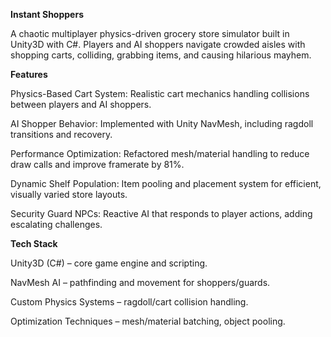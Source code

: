 **Instant Shoppers**

A chaotic multiplayer physics-driven grocery store simulator built in Unity3D with C#. Players and AI shoppers navigate crowded aisles with shopping carts, colliding, grabbing items, and causing hilarious mayhem.

**Features**

Physics-Based Cart System: Realistic cart mechanics handling collisions between players and AI shoppers.

AI Shopper Behavior: Implemented with Unity NavMesh, including ragdoll transitions and recovery.

Performance Optimization: Refactored mesh/material handling to reduce draw calls and improve framerate by 81%.

Dynamic Shelf Population: Item pooling and placement system for efficient, visually varied store layouts.

Security Guard NPCs: Reactive AI that responds to player actions, adding escalating challenges.

**Tech Stack**

Unity3D (C#) – core game engine and scripting.

NavMesh AI – pathfinding and movement for shoppers/guards.

Custom Physics Systems – ragdoll/cart collision handling.

Optimization Techniques – mesh/material batching, object pooling.
